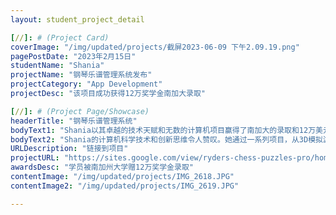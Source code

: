 ```yaml
---
layout: student_project_detail

[//]: # (Project Card)
coverImage: "/img/updated/projects/截屏2023-06-09 下午2.09.19.png"
pagePostDate: "2023年2月15日"
studentName: "Shania"
projectName: "钢琴乐谱管理系统发布"
projectCategory: "App Development"
projectDesc: "该项目成功获得12万奖学金南加大录取"

[//]: # (Project Page/Showcase)
headerTitle: "钢琴乐谱管理系统"
bodyText1: "Shania以其卓越的技术天赋和无数的计算机项目赢得了南加大的录取和12万美元的奖学金。她展示的项目多种多样，包括开发3D模拟游戏，创建钢琴乐谱管理系统，以及设计血糖AI预测模型。这些令人印象深刻的成就使她在南加大的录取中毫无悬念，我们期待着Shania未来的更多好消息。"
bodyText2: "Shania的计算机科学技术和创新思维令人赞叹。她通过一系列项目，从3D模拟游戏到AI预测模型，展示了自己的才华和深厚的专业知识。这使她在南加大的申请中胜出，获得了丰厚的奖学金。我们期待她未来会在科技领域取得更大的成就，为世界带来更多的变革。"
URLDescription: "链接到项目"
projectURL: "https://sites.google.com/view/ryders-chess-puzzles-pro/home"
awardsDesc: "学员被南加州大学赠12万奖学金录取"
contentImage: "/img/updated/projects/IMG_2618.JPG"
contentImage2: "/img/updated/projects/IMG_2619.JPG"

---
```

